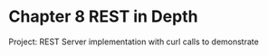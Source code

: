 Chapter 8 REST in Depth
=======================

Project: REST Server implementation with curl calls to demonstrate
